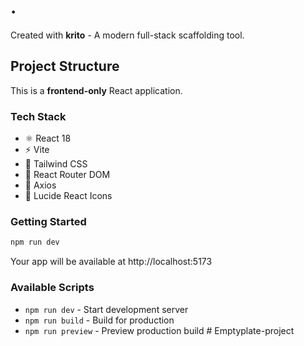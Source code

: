 # .

Created with **krito** - A modern full-stack scaffolding tool.

## Project Structure

This is a **frontend-only** React application.

### Tech Stack
- ⚛️ React 18
- ⚡ Vite
- 🎨 Tailwind CSS
- 🧭 React Router DOM
- 📡 Axios
- 🎯 Lucide React Icons

### Getting Started
```bash
npm run dev
```

Your app will be available at http://localhost:5173

### Available Scripts
- `npm run dev` - Start development server
- `npm run build` - Build for production
- `npm run preview` - Preview production build
#   E m p t y p l a t e - p r o j e c t  
 